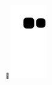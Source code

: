 🌱
![snake gif](https://github.com/NatsCM/NatsCM/blob/output/github-contribution-grid-snake.svg)

<!--
**NatsCM/NatsCM** is a ✨ _special_ ✨ repository because its `README.md` (this file) appears on your GitHub profile.

~~This is not a Snake Contribution~~



Here are some ideas to get you started:

- 🔭 I’m currently working on ...
- 🌱 I’m currently learning ...
- 👯 I’m looking to collaborate on ...
- 🤔 I’m looking for help with ...
- 💬 Ask me about ...
- 📫 How to reach me: ...
- 😄 Pronouns: ...
- ⚡ Fun fact: ...


-->


